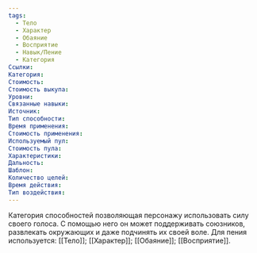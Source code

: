 ```yaml
---
tags:
  - Тело
  - Характер
  - Обаяние
  - Восприятие
  - Навык/Пение
  - Категория
Ссылки:
Категория: 
Стоимость:
Стоимость выкупа:
Уровни:
Связанные навыки:
Источник:
Тип способности:
Время применения:
Стоимость применения:
Используемый пул:
Стоимость пула:
Характеристики:
Дальность:
Шаблон:
Количество целей:
Время действия:
Тип воздействия:
---
```

Категория способностей позволяющая персонажу использовать силу своего голоса. С помощью него он может поддерживать союзников, развлекать окружающих и даже подчинять их своей воле. Для пения используется: [[Тело]]; [[Характер]]; [[Обаяние]]; [[Восприятие]].

